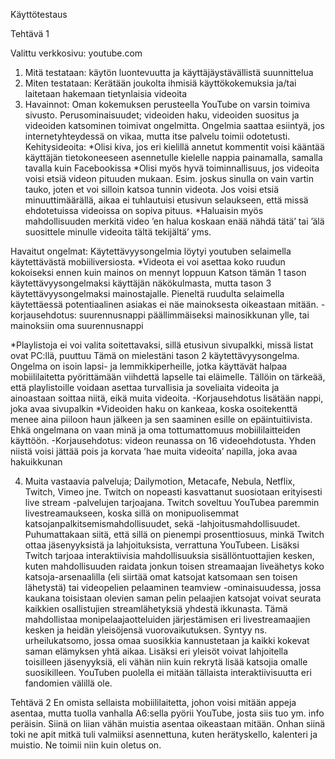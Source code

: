 Käyttötestaus

Tehtävä 1

Valittu verkkosivu: youtube.com

1)	Mitä testataan: käytön luontevuutta ja käyttäjäystävällistä suunnittelua
2)	Miten testataan: Kerätään joukolta ihmisiä käyttökokemuksia ja/tai laitetaan hakemaan tietynlaisia videoita
3)	Havainnot: Oman kokemuksen perusteella YouTube on varsin toimiva sivusto. Perusominaisuudet; videoiden haku, videoiden suositus ja videoiden katsominen toimivat ongelmitta. Ongelmia saattaa esiintyä, jos internetyhteydessä on vikaa, mutta itse palvelu toimii odotetusti.
Kehitysideoita:
*Olisi kiva, jos eri kielillä annetut kommentit voisi kääntää käyttäjän tietokoneeseen asennetulle kielelle nappia painamalla, samalla tavalla kuin Facebookissa
*Olisi myös hyvä toiminnallisuus, jos videoita voisi etsiä videon pituuden mukaan. Esim. joskus sinulla on vain vartin tauko, joten et voi silloin katsoa tunnin videota. Jos voisi etsiä minuuttimäärällä, aikaa ei tuhlautuisi etusivun selaukseen, että missä ehdotetuissa videoissa on sopiva pituus.
*Haluaisin myös mahdollisuuden merkitä video ’en halua koskaan enää nähdä tätä’ tai ’älä suosittele minulle videoita tältä tekijältä’ yms. 

Havaitut ongelmat:
Käytettävyysongelmia löytyi youtuben selaimella käytettävästä mobiiliversiosta.
*Videota ei voi asettaa koko ruudun kokoiseksi ennen kuin mainos on mennyt loppuun
Katson tämän 1 tason käytettävyysongelmaksi käyttäjän näkökulmasta, mutta tason 3 käytettävyysongelmaksi mainostajalle. Pieneltä ruudulta selaimella käytettäessä potentiaalinen asiakas ei näe mainoksesta oikeastaan mitään.
-korjausehdotus: suurennusnappi päällimmäiseksi mainosikkunan ylle, tai mainoksiin oma suurennusnappi

*Playlistoja ei voi valita soitettavaksi, sillä etusivun sivupalkki, missä listat ovat PC:llä, puuttuu
Tämä on mielestäni tason 2 käytettävyysongelma. Ongelma on isoin lapsi- ja lemmikkiperheille, jotka käyttävät halpaa mobiililaitetta pyörittämään viihdettä lapselle tai eläimelle. Tällöin on tärkeää, että playlistoille voidaan asettaa turvallisia ja soveliaita videoita ja ainoastaan soittaa niitä, eikä muita videoita.
-Korjausehdotus lisätään nappi, joka avaa sivupalkin
*Videoiden haku on kankeaa, koska osoitekenttä menee aina piiloon haun jälkeen ja sen saaminen esille on epäintuitiivista. Ehkä ongelmana on vaan minä ja oma tottumattomuus mobiililaitteiden käyttöön.
-Korjausehdotus: videon reunassa on 16 videoehdotusta. Yhden niistä voisi jättää pois ja korvata ’hae muita videoita’ napilla, joka avaa hakuikkunan

4)	Muita vastaavia palveluja; Dailymotion, Metacafe, Nebula, Netflix, Twitch, Vimeo jne.
Twitch on nopeasti kasvattanut suosiotaan erityisesti live stream -palvelujen tarjoajana. Twitch soveltuu YouTubea paremmin livestreamaukseen, koska sillä on monipuolisemmat katsojanpalkitsemismahdollisuudet, sekä -lahjoitusmahdollisuudet. Puhumattakaan siitä, että sillä on pienempi prosenttiosuus, minkä Twitch ottaa jäsenyyksistä ja lahjoituksista, verrattuna YouTubeen.
Lisäksi Twitch tarjoaa interaktiivisia mahdollisuuksia sisällöntuottajien kesken, kuten mahdollisuuden raidata jonkun toisen streamaajan liveähetys koko katsoja-arsenaalilla (eli siirtää omat katsojat katsomaan sen toisen lähetystä) tai videopelien pelaaminen teamview -ominaisuudessa, jossa kaukana toisistaan olevien saman pelin pelaajien katsojat voivat seurata kaikkien osallistujien streamlähetyksiä yhdestä ikkunasta. Tämä mahdollistaa monipelaajaotteluiden järjestämisen eri livestreamaajien kesken ja heidän yleisöjensä vuorovaikutuksen. Syntyy ns. urheilukatsomo, jossa omaa suosikkia kannustetaan ja kaikki kokevat saman elämyksen yhtä aikaa.
Lisäksi eri yleisöt voivat lahjoitella toisilleen jäsenyyksiä, eli vähän niin kuin rekrytä lisää katsojia omalle suosikilleen.
YouTuben puolella ei mitään tällaista interaktiivisuutta eri fandomien välillä ole.

Tehtävä 2
En omista sellaista mobiililaitetta, johon voisi mitään appeja asentaa, mutta tuolla vanhalla A6:sella pyörii YouTube, josta siis tuo ym. info peräisin. Siinä on liian vähän muistia asentaa oikeastaan mitään. Onhan siinä toki ne apit mitkä tuli valmiiksi asennettuna, kuten herätyskello, kalenteri ja muistio. Ne toimii niin kuin oletus on.
